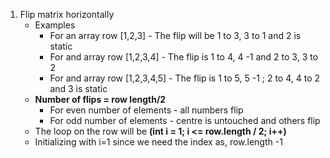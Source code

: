 1. Flip matrix horizontally
    * Examples
        * For an array row [1,2,3] - The flip will be 1 to 3, 3 to 1 and 2 is static
        * For and array row [1,2,3,4] - The flip is 1 to 4, 4 -1 and 2 to 3, 3 to 2
        * For and array row [1,2,3,4,5] - The flip is 1 to 5, 5 -1 ; 2 to 4, 4 to 2 and 3 is static
    * **Number of flips = row length/2**
        * For even number of elements - all numbers flip
        * For odd number of elements - centre is untouched and others flip
    * The loop on the row will be **(int i = 1; i <= row.length / 2; i++)**
    * Initializing with i=1 since we need the index as, row.length -1

